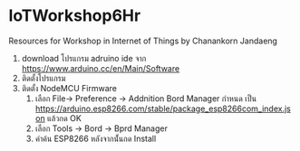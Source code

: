 # IoTWorkshop6Hr
Resources for Workshop in Internet of Things by Chanankorn Jandaeng

1. download โปรแกรม adruino ide จาก https://www.arduino.cc/en/Main/Software
1. ติดตั้งโปรแกรม 
1. ติดตั้ง NodeMCU Firmware 
    1. เลือก File-> Preference -> Addnition Bord Manager กำหนด เป็น https://arduino.esp8266.com/stable/package_esp8266com_index.json แล้วกด OK
    1. เลือก Tools -> Bord -> Bprd Manager 
    1. คำค้น ESP8266 หลังจากนั้่นกด Install 
    
